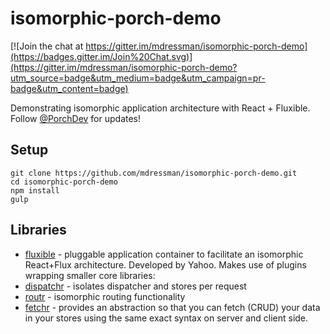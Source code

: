 # isomorphic-porch-demo

[![Join the chat at https://gitter.im/mdressman/isomorphic-porch-demo](https://badges.gitter.im/Join%20Chat.svg)](https://gitter.im/mdressman/isomorphic-porch-demo?utm_source=badge&utm_medium=badge&utm_campaign=pr-badge&utm_content=badge)

Demonstrating isomorphic application architecture with React + Fluxible. Follow [@PorchDev](http://twitter.com/porchdev) for updates!

## Setup

```
git clone https://github.com/mdressman/isomorphic-porch-demo.git
cd isomorphic-porch-demo
npm install
gulp
```

## Libraries
 - [fluxible](http://fluxible.io) - pluggable application container to facilitate an isomorphic React+Flux architecture. Developed by Yahoo. Makes use of plugins wrapping smaller core libraries:
  - [dispatchr](https://github.com/yahoo/dispatchr) - isolates dispatcher and stores per request
  - [routr](https://github.com/yahoo/routr) - isomorphic routing functionality
  - [fetchr](https://github.com/yahoo/fetchr) - provides an abstraction so that you can fetch (CRUD) your data in your stores using the same exact syntax on server and client side.

